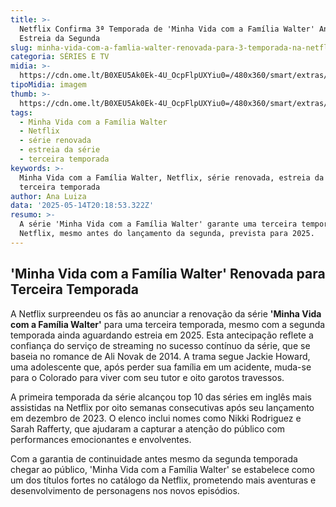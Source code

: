 ```yaml
---
title: >-
  Netflix Confirma 3ª Temporada de 'Minha Vida com a Família Walter' Antes da
  Estreia da Segunda
slug: minha-vida-com-a-famlia-walter-renovada-para-3-temporada-na-netflix
categoria: SÉRIES E TV
midia: >-
  https://cdn.ome.lt/B0XEU5Ak0Ek-4U_OcpFlpUXYiu0=/480x360/smart/extras/conteudos/minha-vida-com-familia-walter.jpg
tipoMidia: imagem
thumb: >-
  https://cdn.ome.lt/B0XEU5Ak0Ek-4U_OcpFlpUXYiu0=/480x360/smart/extras/conteudos/minha-vida-com-familia-walter.jpg
tags:
  - Minha Vida com a Família Walter
  - Netflix
  - série renovada
  - estreia da série
  - terceira temporada
keywords: >-
  Minha Vida com a Família Walter, Netflix, série renovada, estreia da série,
  terceira temporada
author: Ana Luiza
data: '2025-05-14T20:18:53.322Z'
resumo: >-
  A série 'Minha Vida com a Família Walter' garante uma terceira temporada na
  Netflix, mesmo antes do lançamento da segunda, prevista para 2025.
---
```


## 'Minha Vida com a Família Walter' Renovada para Terceira Temporada

<blockquote class="twitter-tweet"><a href="https://twitter.com/user/status/1922733469655773378"></a></blockquote>

A Netflix surpreendeu os fãs ao anunciar a renovação da série **'Minha Vida com a Família Walter'** para uma terceira temporada, mesmo com a segunda temporada ainda aguardando estreia em 2025. Esta antecipação reflete a confiança do serviço de streaming no sucesso contínuo da série, que se baseia no romance de Ali Novak de 2014. A trama segue Jackie Howard, uma adolescente que, após perder sua família em um acidente, muda-se para o Colorado para viver com seu tutor e oito garotos travessos.

A primeira temporada da série alcançou top 10 das séries em inglês mais assistidas na Netflix por oito semanas consecutivas após seu lançamento em dezembro de 2023. O elenco inclui nomes como Nikki Rodriguez e Sarah Rafferty, que ajudaram a capturar a atenção do público com performances emocionantes e envolventes.

Com a garantia de continuidade antes mesmo da segunda temporada chegar ao público, 'Minha Vida com a Família Walter' se estabelece como um dos títulos fortes no catálogo da Netflix, prometendo mais aventuras e desenvolvimento de personagens nos novos episódios.
